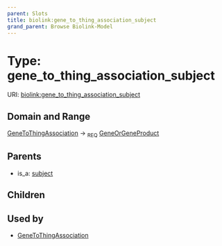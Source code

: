 ```yaml
---
parent: Slots
title: biolink:gene_to_thing_association_subject
grand_parent: Browse Biolink-Model
---
```


# Type: gene_to_thing_association_subject




URI: [biolink:gene_to_thing_association_subject](https://w3id.org/biolink/vocab/gene_to_thing_association_subject)

## Domain and Range

[GeneToThingAssociation](GeneToThingAssociation.md) ->  <sub>REQ</sub> [GeneOrGeneProduct](GeneOrGeneProduct.md)

## Parents

 *  is_a: [subject](subject.md)

## Children


## Used by

 * [GeneToThingAssociation](GeneToThingAssociation.md)
